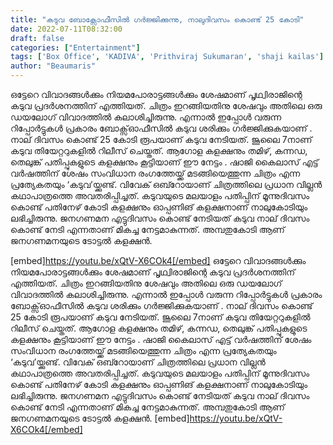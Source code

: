 ```yaml
---
title: "കടുവ ബോക്സോഫീസിൽ ഗർജ്ജിക്കുന്നു, നാലുദിവസം കൊണ്ട് 25 കോടി"
date: 2022-07-11T08:32:00
draft: false
categories: ["Entertainment"]
tags: ['Box Office', 'KADIVA', 'Prithviraj Sukumaran', 'shaji kailas']
author: "Beaumaris"
---
```


ഒട്ടേറെ വിവാദങ്ങൾക്കും നിയമപോരാട്ടങ്ങൾക്കും ശേഷമാണ് പൃഥ്വിരാജിന്റെ കടുവ പ്രദർശനത്തിന് എത്തിയത്. ചിത്രം ഇറങ്ങിയതിനു ശേഷവും അതിലെ ഒരു ഡയലോഗ് വിവാദത്തിൽ കലാശിച്ചിരുന്നു. എന്നാൽ ഇപ്പോൾ വരുന്ന റിപ്പോർട്ടുകൾ പ്രകാരം ബോക്സ്ഓഫീസിൽ കടുവ ശരിക്കും ഗർജ്ജിക്കുകയാണ് . നാല് ദിവസം കൊണ്ട് 25 കോടി രൂപയാണ് കടുവ നേടിയത്. ജൂലൈ 7നാണ് കടുവ തിയേറ്ററുകളില്‍ റിലീസ് ചെയ്തത്. ആഗോള കളക്ഷനും തമിഴ്, കന്നഡ, തെലുങ്ക് പതിപ്പുകളുടെ കളക്ഷനും കൂട്ടിയാണ് ഈ നേട്ടം . ഷാജി കൈലാസ് എട്ട് വര്‍ഷത്തിന് ശേഷം സംവിധാന രംഗത്തേയ്ക്ക് മടങ്ങിയെത്തുന്ന ചിത്രം എന്ന പ്രത്യേകതയും ‘കടുവ’യ്ക്കുണ്ട്. വിവേക് ഒബ്റോയാണ് ചിത്രത്തിലെ പ്രധാന വില്ലന്‍ കഥാപാത്രത്തെ അവതരിപ്പിച്ചത്. കടുവയുടെ മലയാളം പതിപ്പിന് മൂന്നുദിവസം കൊണ്ട് പതിനേഴ് കോടി കളക്ഷനും ഓപ്പണിങ് കളക്ഷനാണ് നാലുകോടിയും ലഭിച്ചിരുന്നു. ജനഗണമന എട്ടുദിവസം കൊണ്ട് നേടിയത് കടുവ നാല് ദിവസം കൊണ്ട് നേടി എന്നതാണ് മികച്ച നേട്ടമാകുന്നത്. അമ്പതുകോടി ആണ് ജനഗണമനയുടെ ടോട്ടൽ കളക്ഷൻ.

[embed]https://youtu.be/xQtV-X6COk4[/embed]
ഒട്ടേറെ വിവാദങ്ങൾക്കും നിയമപോരാട്ടങ്ങൾക്കും ശേഷമാണ് പൃഥ്വിരാജിന്റെ കടുവ പ്രദർശനത്തിന് എത്തിയത്. ചിത്രം ഇറങ്ങിയതിനു ശേഷവും അതിലെ ഒരു ഡയലോഗ് വിവാദത്തിൽ കലാശിച്ചിരുന്നു. എന്നാൽ ഇപ്പോൾ വരുന്ന റിപ്പോർട്ടുകൾ പ്രകാരം ബോക്സ്ഓഫീസിൽ കടുവ ശരിക്കും ഗർജ്ജിക്കുകയാണ് . നാല് ദിവസം കൊണ്ട് 25 കോടി രൂപയാണ് കടുവ നേടിയത്. ജൂലൈ 7നാണ് കടുവ തിയേറ്ററുകളില്‍ റിലീസ് ചെയ്തത്. ആഗോള കളക്ഷനും തമിഴ്, കന്നഡ, തെലുങ്ക് പതിപ്പുകളുടെ കളക്ഷനും കൂട്ടിയാണ് ഈ നേട്ടം . ഷാജി കൈലാസ് എട്ട് വര്‍ഷത്തിന് ശേഷം സംവിധാന രംഗത്തേയ്ക്ക് മടങ്ങിയെത്തുന്ന ചിത്രം എന്ന പ്രത്യേകതയും ‘കടുവ’യ്ക്കുണ്ട്. വിവേക് ഒബ്റോയാണ് ചിത്രത്തിലെ പ്രധാന വില്ലന്‍ കഥാപാത്രത്തെ അവതരിപ്പിച്ചത്. കടുവയുടെ മലയാളം പതിപ്പിന് മൂന്നുദിവസം കൊണ്ട് പതിനേഴ് കോടി കളക്ഷനും ഓപ്പണിങ് കളക്ഷനാണ് നാലുകോടിയും ലഭിച്ചിരുന്നു. ജനഗണമന എട്ടുദിവസം കൊണ്ട് നേടിയത് കടുവ നാല് ദിവസം കൊണ്ട് നേടി എന്നതാണ് മികച്ച നേട്ടമാകുന്നത്. അമ്പതുകോടി ആണ് ജനഗണമനയുടെ ടോട്ടൽ കളക്ഷൻ. [embed]https://youtu.be/xQtV-X6COk4[/embed]
